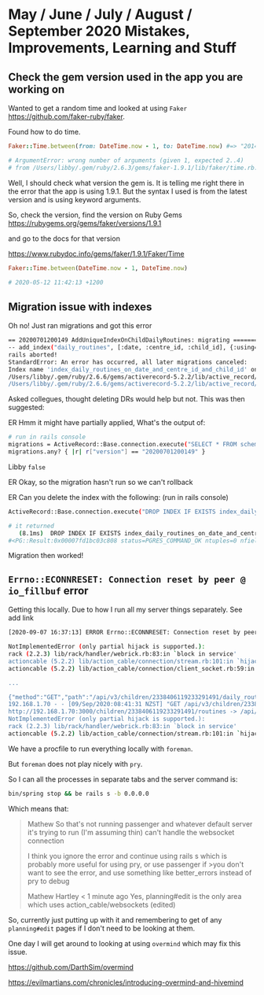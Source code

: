 # May / June / July / August / September 2020 Mistakes, Improvements, Learning and Stuff

## Check the gem version used in the app you are working on

Wanted to get a random time and looked at using `Faker` <https://github.com/faker-ruby/faker>.

Found how to do time.

```ruby
Faker::Time.between(from: DateTime.now - 1, to: DateTime.now) #=> "2014-09-18 12:30:59 -0700"`

# ArgumentError: wrong number of arguments (given 1, expected 2..4)
# from /Users/libby/.gem/ruby/2.6.3/gems/faker-1.9.1/lib/faker/time.rb:14:in `between'
```

Well, I should check what version the gem is. It is telling me right there in the error that the app is using 1.9.1.
But the syntax I used is from the latest version and is using keyword arguments.

So, check the version, find the version on Ruby Gems
<https://rubygems.org/gems/faker/versions/1.9.1>

and go to the docs for that version

<https://www.rubydoc.info/gems/faker/1.9.1/Faker/Time>

```ruby
Faker::Time.between(DateTime.now - 1, DateTime.now)

# 2020-05-12 11:42:13 +1200
```

## Migration issue with indexes

Oh no! Just ran migrations and got this error

```bash
== 20200701200149 AddUniqueIndexOnChildDailyRoutines: migrating ===============
-- add_index("daily_routines", [:date, :centre_id, :child_id], {:using=>"btree", :unique=>true, :algorithm=>:concurrently})
rails aborted!
StandardError: An error has occurred, all later migrations canceled:
Index name 'index_daily_routines_on_date_and_centre_id_and_child_id' on table 'daily_routines' already exists
/Users/libby/.gem/ruby/2.6.6/gems/activerecord-5.2.2/lib/active_record/connection_adapters/abstract/schema_statements.rb:1160:in `add_index_options'
/Users/libby/.gem/ruby/2.6.6/gems/activerecord-5.2.2/lib/active_record/connection_adapters/postgresql/schema_statements.rb:465:in `add_index'
```

Asked collegues, thought deleting DRs would help but not. This was then suggested:


ER
Hmm it might have partially applied,
What's the output of:

```bash
# run in rails console
migrations = ActiveRecord::Base.connection.execute("SELECT * FROM schema_migrations")
migrations.any? { |r| r["version"] == "20200701200149" }
```

Libby
`false`

ER
Okay, so the migration hasn't run so we can't rollback

ER
Can you delete the index with the following:
(run in rails console)

```bash
ActiveRecord::Base.connection.execute("DROP INDEX IF EXISTS index_daily_routines_on_date_and_centre_id_and_child_id;")

# it returned
   (8.1ms)  DROP INDEX IF EXISTS index_daily_routines_on_date_and_centre_id_and_child_id; /*application:StoryJar*/
#<PG::Result:0x00007fd1bc03c808 status=PGRES_COMMAND_OK ntuples=0 nfields=0 cmd_tuples=0>
```

Migration then worked!

## `Errno::ECONNRESET: Connection reset by peer @ io_fillbuf` error

Getting this locally. Due to how I run all my server things separately. See add link

```bash
[2020-09-07 16:37:13] ERROR Errno::ECONNRESET: Connection reset by peer @ io_fillbuf - fd:38

NotImplementedError (only partial hijack is supported.):
rack (2.2.3) lib/rack/handler/webrick.rb:83:in `block in service'
actioncable (5.2.2) lib/action_cable/connection/stream.rb:101:in `hijack_rack_socket'
actioncable (5.2.2) lib/action_cable/connection/client_socket.rb:59:in `start_driver'

...

{"method":"GET","path":"/api/v3/children/2338406119233291491/daily_routines","format":"json","controller":"Api::V3::Children::DailyRoutinesController","action":"index","status":200,"duration":343.0,"view":13.06,"db":72.49,"conact":"Api::V3::Children::DailyRoutinesController#index","uid":12,"ip":"192.168.1.70","host":"Libbys-MacBook-Pro.local","pid":2293,"sql":90,"params":{"page_token":"undefined","format":"json","child_id":"2338406119233291491","daily_routine":{}},"session_id":"e1f515a1d4b8fe8858e61109b75247b8","speed":"33.01"}
192.168.1.70 - - [09/Sep/2020:08:41:31 NZST] "GET /api/v3/children/2338406119233291491/daily_routines?page_token=undefined HTTP/1.1" 200 33089
http://192.168.1.70:3000/children/2338406119233291491/routines -> /api/v3/children/2338406119233291491/daily_routines?page_token=undefined
NotImplementedError (only partial hijack is supported.):
rack (2.2.3) lib/rack/handler/webrick.rb:83:in `block in service'
actioncable (5.2.2) lib/action_cable/connection/stream.rb:101:in `hijack_rack_socket'

```

We have a procfile to run everything locally with `foreman`.

But `foreman` does not play nicely with `pry`.

So I can all the processes in separate tabs and the server command is:

```bash
bin/spring stop && be rails s -b 0.0.0.0
```

Which means that:
>Mathew
>So that's not running passenger and whatever default server it's trying to run (I'm assuming thin) can't handle the websocket connection
>
>I think you ignore the error and continue using rails s which is probably more useful for using pry, or use passenger if >you don't want to see the error, and use something like better_errors instead of pry to debug
>
>Mathew Hartley  < 1 minute ago
>Yes, planning#edit is the only area which uses action_cable/websockets (edited)

So, currently just putting up with it and remembering to get of any `planning#edit` pages if I don't need to be looking at them.

One day I will get around to looking at using `overmind` which may fix this issue.

<https://github.com/DarthSim/overmind>

<https://evilmartians.com/chronicles/introducing-overmind-and-hivemind>
